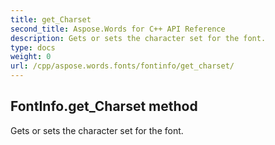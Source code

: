 ```yaml
---
title: get_Charset
second_title: Aspose.Words for C++ API Reference
description: Gets or sets the character set for the font. 
type: docs
weight: 0
url: /cpp/aspose.words.fonts/fontinfo/get_charset/
---
```

## FontInfo.get_Charset method


Gets or sets the character set for the font. 

